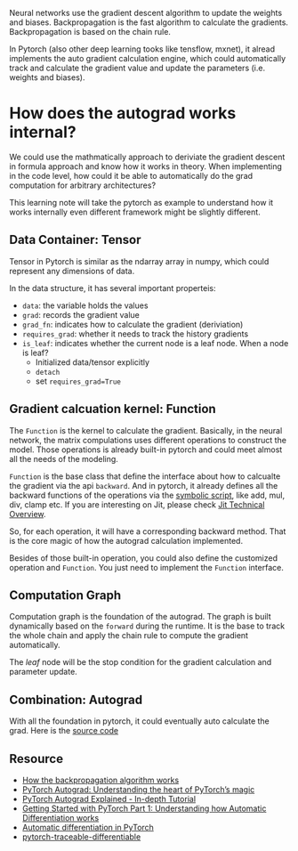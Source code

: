 Neural networks use the gradient descent algorithm to update the weights and biases. Backpropagation is the fast algorithm to calculate the gradients. Backpropagation is based on the chain rule.

In Pytorch (also other deep learning tooks like tensflow, mxnet), it alread implements the auto gradient calculation engine, which could automatically track and calculate the gradient value and update the parameters (i.e. weights and biases).

# How does the autograd works internal?
We could use the mathmatically approach to deriviate the gradient descent in formula approach and know how it works in theory. When implementing in the code level, how could it be able to automatically do the grad computation for arbitrary architectures?

This learning note will take the pytorch as example to understand how it works internally even different framework might be slightly different.

## Data Container: Tensor
Tensor in Pytorch is similar as the ndarray array in numpy, which could represent any dimensions of data.

In the data structure, it has several important properteis:
- `data`: the variable holds the values
- `grad`: records the gradient value
- `grad_fn`: indicates how to calculate the gradient (deriviation)
- `requires_grad`: whether it needs to track the history gradients
- `is_leaf`: indicates whether the current node is a leaf node. When a node is leaf?
  - Initialized data/tensor explicitly 
  - `detach`
  - set `requires_grad=True` 

## Gradient calcuation kernel: Function 
The `Function` is the kernel to calculate the gradient. Basically, in the neural network, the matrix compulations uses different operations to construct the model. Those operations is already built-in pytorch and could meet almost all the needs of the modeling.

`Function` is the base class that define the interface about how to calcualte the gradient via the api `backward`. And in pytorch, it already defines all the backward functions of the operations via the [symbolic script](https://github.com/pytorch/pytorch/blob/master/torch/csrc/jit/symbolic_script.cpp), like add, mul, div, clamp etc. If you are interesting on Jit, please check [Jit Technical Overview](https://github.com/pytorch/pytorch/blob/master/torch/csrc/jit/docs/OVERVIEW.md).

So, for each operation, it will have a corresponding backward method. That is the core magic of how the autograd calculation implemented.

Besides of those built-in operation, you could also define the customized operation and `Function`. You just need to implement the `Function` interface.

## Computation Graph
Computation graph is the foundation of the autograd. The graph is built dynamically based on the `forward` during the runtime. It is the base to track the whole chain and apply the chain rule to compute the gradient automatically.

The *leaf* node will be the stop condition for the gradient calculation and parameter update. 

## Combination: Autograd
With all the foundation in pytorch, it could eventually auto calculate the grad. Here is the [source code](https://github.com/pytorch/pytorch/blob/f636dc927687cc50a527c9185f9d95ed65e32996/torch/csrc/jit/autodiff.cpp)

## Resource
- [How the backpropagation algorithm works](http://neuralnetworksanddeeplearning.com/chap2.html)
- [PyTorch Autograd: Understanding the heart of PyTorch’s magic](https://towardsdatascience.com/pytorch-autograd-understanding-the-heart-of-pytorchs-magic-2686cd94ec95)
- [PyTorch Autograd Explained - In-depth Tutorial](https://www.youtube.com/watch?v=MswxJw-8PvE)
- [Getting Started with PyTorch Part 1: Understanding how Automatic Differentiation works](https://towardsdatascience.com/getting-started-with-pytorch-part-1-understanding-how-automatic-differentiation-works-5008282073ec)
- [Automatic differentiation in PyTorch](https://openreview.net/pdf?id=BJJsrmfCZ)
- [pytorch-traceable-differentiable](http://lernapparat.de/pytorch-traceable-differentiable/)

